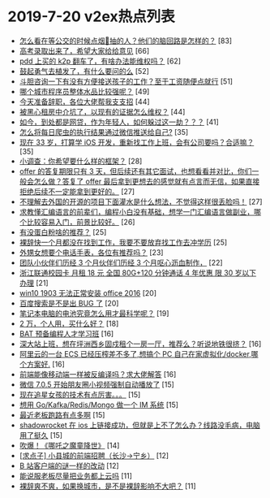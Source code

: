 # 2019-7-20 v2ex热点列表

+ [怎么看在等公交的时候点烟🚬抽的人？他们的脑回路是怎样的？](https://www.v2ex.com/t/584647#reply83) [83]
+ [高考录取出来了，希望大家给给意见](https://www.v2ex.com/t/584585#reply66) [66]
+ [pdd 上买的 k2p 翻车了，有啥办法能维权吗？](https://www.v2ex.com/t/584646#reply62) [62]
+ [鼓起勇气去植发了，有什么要问的么](https://www.v2ex.com/t/584660#reply52) [52]
+ [斗胆咨询一下有没有方便接送孩子的工作？至于工资随便点就行](https://www.v2ex.com/t/584676#reply51) [51]
+ [哪个城市程序员整体水品比较强呢？](https://www.v2ex.com/t/584590#reply49) [49]
+ [今天准备辞职，各位大佬帮我支支招](https://www.v2ex.com/t/584613#reply44) [44]
+ [被黑心租房中介坑了，以现有的证据怎么维权？](https://www.v2ex.com/t/584627#reply44) [44]
+ [如今，到处都是网贷，作为年轻人，如何躲过这一劫？？？](https://www.v2ex.com/t/584654#reply41) [41]
+ [怎么将每日爬虫的执行结果通过微信推送给自己?](https://www.v2ex.com/t/584593#reply35) [35]
+ [现在 33 岁，打算学 iOS 开发，重新找工作上班，会有公司要吗？合适嘛？](https://www.v2ex.com/t/584633#reply35) [35]
+ [小调查：你希望要什么样的框架？](https://www.v2ex.com/t/584619#reply28) [28]
+ [offer 的答复期限只有 3 天，但后续还有其它面试，也想看看并对比，你们一般会怎么做？答复了 offer 最后拿到更想去的感觉就有点言而无信，如果直接拒绝后续不一定能拿到更好的。](https://www.v2ex.com/t/584606#reply27) [27]
+ [不理解去外国的开源的项目下面灌水是什么想法，不觉得这样很丢脸吗！](https://www.v2ex.com/t/584630#reply27) [27]
+ [求教懂汇编语言的前辈们，编程小白没有基础，想学一门汇编语言做副业，哪个比较容易入门，前景比较好。](https://www.v2ex.com/t/584684#reply26) [26]
+ [有没蛋白粉啥的推荐？](https://www.v2ex.com/t/584591#reply25) [25]
+ [裸辞快一个月都没在找到工作，我要不要放弃找工作去冲学历](https://www.v2ex.com/t/584656#reply25) [25]
+ [外甥女想要个电话手表，各位有推荐吗？](https://www.v2ex.com/t/584661#reply23) [23]
+ [团队小伙伴们历经 3 个月伙伴们历经 3 个月呕心沥血制作，](https://www.v2ex.com/t/584629#reply22) [22]
+ [浙江联通校园卡 月租 18 元 全国 80G+120 分钟通话 4 年优惠 限 30 岁以下办理](https://www.v2ex.com/t/584637#reply21) [21]
+ [win10 1903 无法正常安装 office 2016](https://www.v2ex.com/t/584750#reply20) [20]
+ [百度搜索是不是出 BUG 了](https://www.v2ex.com/t/584584#reply20) [20]
+ [笔记本电脑的电池究竟怎么用才最科学呢？](https://www.v2ex.com/t/584742#reply19) [19]
+ [2 万，个人用，买什么好？](https://www.v2ex.com/t/584745#reply18) [18]
+ [BAT 预备编程人才学习班](https://www.v2ex.com/t/584643#reply16) [16]
+ [深大站上班，想在坪洲西乡固戍租个一房一厅，推荐么？听说地铁很挤？](https://www.v2ex.com/t/584668#reply16) [16]
+ [阿里云的一台 ECS 已经压榨差不多了,想搞个 PC 自己在家虚拟化/docker,哪个方案好.](https://www.v2ex.com/t/584674#reply16) [16]
+ [前端能像移动端一样被反编译吗？求大佬解答](https://www.v2ex.com/t/584691#reply16) [16]
+ [微信 7.0.5 开始朋友圈小视频强制自动播放了](https://www.v2ex.com/t/584712#reply15) [15]
+ [现在追星女孩的技术有点厉害。。。](https://www.v2ex.com/t/584751#reply15) [15]
+ [想用 Go/Kafka/Redis/Mongo 做一个 IM 系统](https://www.v2ex.com/t/584611#reply15) [15]
+ [最近老板跑路有点多啊](https://www.v2ex.com/t/584620#reply15) [15]
+ [shadowrocket 在 ios 上链接成功，但就是上不了怎么办？线路没毛病，电脑用了挺久](https://www.v2ex.com/t/584653#reply15) [15]
+ [吹爆！《哪吒之魔童降世》](https://www.v2ex.com/t/584732#reply14) [14]
+ [[求点子] 小县城的前端招聘（长沙->宁乡）](https://www.v2ex.com/t/584705#reply12) [12]
+ [B 站客户端的谜一样的改动](https://www.v2ex.com/t/584655#reply12) [12]
+ [能说服老板尽量把业务都上云吗](https://www.v2ex.com/t/584763#reply11) [11]
+ [裸辞爽不爽，如果换城市，是不是裸辞影响不大吧？](https://www.v2ex.com/t/584636#reply11) [11]
